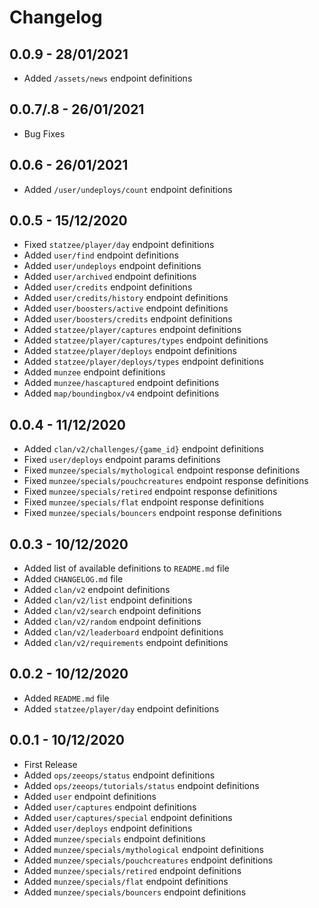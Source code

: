 # Changelog

## 0.0.9 - 28/01/2021
- Added `/assets/news` endpoint definitions
## 0.0.7/.8 - 26/01/2021
- Bug Fixes
## 0.0.6 - 26/01/2021
- Added `/user/undeploys/count` endpoint definitions
## 0.0.5 - 15/12/2020
- Fixed `statzee/player/day` endpoint definitions
- Added `user/find` endpoint definitions
- Added `user/undeploys` endpoint definitions
- Added `user/archived` endpoint definitions
- Added `user/credits` endpoint definitions
- Added `user/credits/history` endpoint definitions
- Added `user/boosters/active` endpoint definitions
- Added `user/boosters/credits` endpoint definitions
- Added `statzee/player/captures` endpoint definitions
- Added `statzee/player/captures/types` endpoint definitions
- Added `statzee/player/deploys` endpoint definitions
- Added `statzee/player/deploys/types` endpoint definitions
- Added `munzee` endpoint definitions
- Added `munzee/hascaptured` endpoint definitions
- Added `map/boundingbox/v4` endpoint definitions

## 0.0.4 - 11/12/2020
- Added `clan/v2/challenges/{game_id}` endpoint definitions
- Fixed `user/deploys` endpoint params definitions
- Fixed `munzee/specials/mythological` endpoint response definitions
- Fixed `munzee/specials/pouchcreatures` endpoint response definitions
- Fixed `munzee/specials/retired` endpoint response definitions
- Fixed `munzee/specials/flat` endpoint response definitions
- Fixed `munzee/specials/bouncers` endpoint response definitions

## 0.0.3 - 10/12/2020
- Added list of available definitions to `README.md` file
- Added `CHANGELOG.md` file
- Added `clan/v2` endpoint definitions
- Added `clan/v2/list` endpoint definitions
- Added `clan/v2/search` endpoint definitions
- Added `clan/v2/random` endpoint definitions
- Added `clan/v2/leaderboard` endpoint definitions
- Added `clan/v2/requirements` endpoint definitions

## 0.0.2 - 10/12/2020
- Added `README.md` file
- Added `statzee/player/day` endpoint definitions

## 0.0.1 - 10/12/2020
- First Release
- Added `ops/zeeops/status` endpoint definitions
- Added `ops/zeeops/tutorials/status` endpoint definitions
- Added `user` endpoint definitions
- Added `user/captures` endpoint definitions
- Added `user/captures/special` endpoint definitions
- Added `user/deploys` endpoint definitions
- Added `munzee/specials` endpoint definitions
- Added `munzee/specials/mythological` endpoint definitions
- Added `munzee/specials/pouchcreatures` endpoint definitions
- Added `munzee/specials/retired` endpoint definitions
- Added `munzee/specials/flat` endpoint definitions
- Added `munzee/specials/bouncers` endpoint definitions